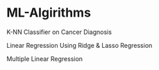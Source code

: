 # ML-Algirithms
K-NN Classifier on Cancer Diagnosis 

Linear Regression Using Ridge & Lasso Regression

Multiple Linear Regression
